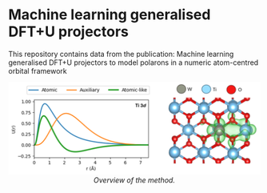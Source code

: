 # Machine learning generalised DFT+U projectors

This repository contains data from the publication: Machine learning generalised DFT+U projectors to model polarons in a numeric atom-centred orbital framework

<p align="center">
  <img src="Overview.png" width="800" />
  <br>
  <em>Overview of the method.</em>
</p>

